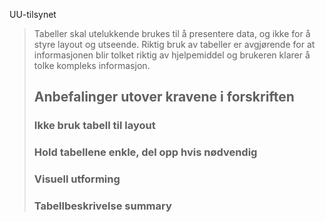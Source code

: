 UU-tilsynet
>Tabeller skal utelukkende brukes til å presentere data, og ikke for å styre layout og utseende. Riktig bruk av tabeller er avgjørende for at informasjonen blir tolket riktig av hjelpemiddel og brukeren klarer å tolke kompleks informasjon.
>	## Anbefalinger utover kravene i forskriften
>	### Ikke bruk tabell til layout
>	### Hold tabellene enkle, del opp hvis nødvendig
>	### Visuell utforming
>	### Tabellbeskrivelse summary